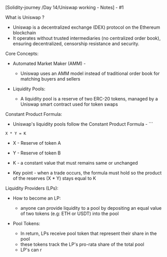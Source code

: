 
[Solidity-journey /Day 14/Uniswap working - Notes] - #1


What is Uniswap ? 

- Uniswap is a decentralized exchange (DEX) protocol on the Ethereum blockchain 
- It operates without trusted intermediaries (no centralized order book), ensuring decentralized, censorship resistance and security.


Core Concepts:

- Automated Market Maker (AMM) - 
    - Uniswap uses an AMM model instead of traditional order book for matching buyers and sellers

- Liquidity Pools:
    - A liquidity pool is a reserve of two ERC-20 tokens, managed by a Uniswap smart contract used for token swaps 



Constant Product Formula: 

- Uniswap's liquidity pools follow the Constant Product Formula - ```
```
X * Y = K
```
- X - Reserve of token A 
- Y - Reserve of token B 
- K - a constant value that must remains same or unchanged 

- Key point - when a trade occurs, the formula must hold so the product of the reserves (X * Y) stays equal to K 


Liquidity Providers (LPs): 

- How to become an LP: 
    - anyone can provide liquidity to a pool by depositing an equal value of two tokens (e.g: ETH or USDT) into the pool 

- Pool Tokens: 
    - In return, LPs receive pool token that represent their share in the pool 
    - these tokens track the LP's pro-rata share of the total pool 
    - LP's can r